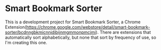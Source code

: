 # Smart Bookmark Sorter
This is a development project for Smart Bookmark Sorter, a Chrome Extension(https://chrome.google.com/webstore/detail/smart-bookmark-sorter/bcdnngbkmicnnjdibijnmgmmonpmcjmi).
There are extensions that automatically sort alphabetically, but none that sort by frequency of use, so I'm creating this one.
